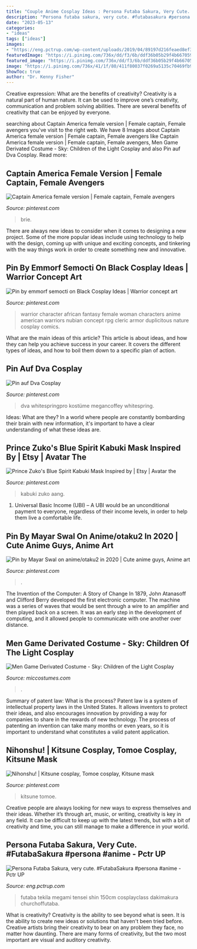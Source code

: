 ```yaml
---
title: "Couple Anime Cosplay Ideas : Persona Futaba Sakura, Very Cute. #futabasakura #persona #anime"
description: "Persona futaba sakura, very cute. #futabasakura #persona #anime"
date: "2023-05-13"
categories:
- "ideas"
tags: ["ideas"]
images:
- "https://eng.pctrup.com/wp-content/uploads/2019/04/89197d216feaed8ef3283e7351ed4e40.jpg"
featuredImage: "https://i.pinimg.com/736x/dd/f3/6b/ddf36b05b29f4b66705946bfb67fea28.jpg"
featured_image: "https://i.pinimg.com/736x/dd/f3/6b/ddf36b05b29f4b66705946bfb67fea28.jpg"
image: "https://i.pinimg.com/736x/41/1f/80/411f80037f0269a5135c70469fb96c65.jpg"
ShowToc: true
author: "Dr. Kenny Fisher"
---
```



Creative expression: What are the benefits of creativity?
Creativity is a natural part of human nature. It can be used to improve one’s creativity, communication and problem solving abilities. There are several benefits of creativity that can be enjoyed by everyone.

	

		
searching about Captain America female version | Female captain, Female avengers you've visit to the right web. We have 8 Images about Captain America female version | Female captain, Female avengers like Captain America female version | Female captain, Female avengers, Men Game Derivated Costume - Sky: Children of the Light Cosplay and also Pin auf Dva Cosplay. Read more:
		
    
## Captain America Female Version | Female Captain, Female Avengers

<img loading=lazy src="https://i.pinimg.com/736x/6e/b1/fa/6eb1fae6f3e9bd4440ab6baec5f19ef1--alison-brie-captain-america-cosplay.jpg" onerror="this.onerror=null;this.src='https://tse3.mm.bing.net/th?id=OIP.QqfQwW-5fy8jiH8YY9cGTgHaLG&amp;pid=15.1';" alt="Captain America female version | Female captain, Female avengers">

_Source: pinterest.com_

>brie. 

	

There are always new ideas to consider when it comes to designing a new project. Some of the more popular ideas include using technology to help with the design, coming up with unique and exciting concepts, and tinkering with the way things work in order to create something new and innovative.

    
## Pin By Emmorf Semocti On Black Cosplay Ideas | Warrior Concept Art

<img loading=lazy src="https://i.pinimg.com/736x/dd/f3/6b/ddf36b05b29f4b66705946bfb67fea28.jpg" onerror="this.onerror=null;this.src='https://tse4.mm.bing.net/th?id=OIP.HeawWe-hoEsoVs9bF-ZamAHaN4&amp;pid=15.1';" alt="Pin by emmorf semocti on Black Cosplay Ideas | Warrior concept art">

_Source: pinterest.com_

>warrior character african fantasy female woman characters anime american warriors nubian concept rpg cleric armor duplicitous nature cosplay comics. 

	

What are the main ideas of this article?
This article is about ideas, and how they can help you achieve success in your career. It covers the different types of ideas, and how to boil them down to a specific plan of action.

    
## Pin Auf Dva Cosplay

<img loading=lazy src="https://i.pinimg.com/736x/c0/73/57/c07357d3fd3529ebdd1252c4897289a9.jpg" onerror="this.onerror=null;this.src='https://tse1.mm.bing.net/th?id=OIP.cYYn3L076YB2aIG7FNoZpQHaJ4&amp;pid=15.1';" alt="Pin auf Dva Cosplay">

_Source: pinterest.com_

>dva whitespringpro kostüme megancoffey whitespring. 

	

Ideas: What are they?
In a world where people are constantly bombarding their brain with new information, it's important to have a clear understanding of what these ideas are.

    
## Prince Zuko&#039;s Blue Spirit Kabuki Mask Inspired By | Etsy | Avatar The

<img loading=lazy src="https://i.pinimg.com/736x/50/13/1a/50131a4ac60aefe675db72fdc4733e12--masks-cosplay-ideas.jpg" onerror="this.onerror=null;this.src='https://tse4.mm.bing.net/th?id=OIP.8hwKbQl4HObxajQXghFzwgHaJ3&amp;pid=15.1';" alt="Prince Zuko&#039;s Blue Spirit Kabuki Mask Inspired by | Etsy | Avatar the">

_Source: pinterest.com_

>kabuki zuko aang. 

	

1. Universal Basic Income (UBI) – A UBI would be an unconditional payment to everyone, regardless of their income levels, in order to help them live a comfortable life.

    
## Pin By Mayar Swal On Anime/otaku2 In 2020 | Cute Anime Guys, Anime Art

<img loading=lazy src="https://i.pinimg.com/736x/e1/fa/da/e1fada71c309cf2f1764e9d5d43f8c5f.jpg" onerror="this.onerror=null;this.src='https://tse4.mm.bing.net/th?id=OIP.ZbW8c1eTnXqs9p9oth4TBAHaNK&amp;pid=15.1';" alt="Pin by Mayar Swal on anime/otaku2 in 2020 | Cute anime guys, Anime art">

_Source: pinterest.com_

>. 

	

The Invention of the Computer: A Story of Change
In 1879, John Atanasoff and Clifford Berry developed the first electronic computer. The machine was a series of waves that would be sent through a wire to an amplifier and then played back on a screen. It was an early step in the development of computing, and it allowed people to communicate with one another over distance.

    
## Men Game Derivated Costume - Sky: Children Of The Light Cosplay

<img loading=lazy src="https://www.miccostumes.com/images/path-products/image-CCOL008C-5.jpg/&amp;width=1200&amp;height=1200&amp;a.jpg" onerror="this.onerror=null;this.src='https://tse3.mm.bing.net/th?id=OIP.gwgwRJieXM0cRFDm42VrJAHaK3&amp;pid=15.1';" alt="Men Game Derivated Costume - Sky: Children of the Light Cosplay">

_Source: miccostumes.com_

>. 

	

Summary of patent law: What is the process?
Patent law is a system of intellectual property laws in the United States. It allows inventors to protect their ideas, and also encourages innovation by providing a way for companies to share in the rewards of new technology. The process of patenting an invention can take many months or even years, so it is important to understand what constitutes a valid patent application.

    
## Nihonshu! | Kitsune Cosplay, Tomoe Cosplay, Kitsune Mask

<img loading=lazy src="https://i.pinimg.com/736x/41/1f/80/411f80037f0269a5135c70469fb96c65.jpg" onerror="this.onerror=null;this.src='https://tse3.mm.bing.net/th?id=OIP.2WTsDgxEK3yQDSZp0zaMpAHaJ3&amp;pid=15.1';" alt="Nihonshu! | Kitsune cosplay, Tomoe cosplay, Kitsune mask">

_Source: pinterest.com_

>kitsune tomoe. 

	

Creative people are always looking for new ways to express themselves and their ideas. Whether it’s through art, music, or writing, creativity is key in any field. It can be difficult to keep up with the latest trends, but with a bit of creativity and time, you can still manage to make a difference in your world.

    
## Persona Futaba Sakura, Very Cute. #FutabaSakura #persona #anime - Pctr UP

<img loading=lazy src="https://eng.pctrup.com/wp-content/uploads/2019/04/89197d216feaed8ef3283e7351ed4e40.jpg" onerror="this.onerror=null;this.src='https://tse3.mm.bing.net/th?id=OIP.Ns2ketYoPybUCTULCEoPMQHaKe&amp;pid=15.1';" alt="Persona Futaba Sakura, very cute. #FutabaSakura #persona #anime - Pctr UP">

_Source: eng.pctrup.com_

>futaba tekila megami tensei shin 150cm cosplayclass dakimakura churchoffutaba. 

	

What is creativity?
Creativity is the ability to see beyond what is seen. It is the ability to create new ideas or solutions that haven't been tried before. Creative artists bring their creativity to bear on any problem they face, no matter how daunting. There are many forms of creativity, but the two most important are visual and auditory creativity.

